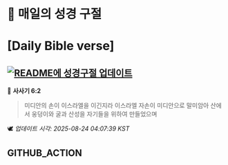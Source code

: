# 🙏 매일의 성경 구절
# [Daily Bible verse]
## [![README에 성경구절 업데이트](https://github.com/DONGSUKA/first_test/actions/workflows/update-readme-bible.yml/badge.svg)](https://github.com/DONGSUKA/first_test/actions/workflows/update-readme-bible.yml)
<!-- START_BIBLE_VERSE -->
📖 **사사기 6:2**
> 미디안의 손이 이스라엘을 이긴지라 이스라엘 자손이 미디안으로 말미암아 산에서 웅덩이와 굴과 산성을 자기들을 위하여 만들었으며

🕊️ _업데이트 시각: 2025-08-24 04:07:39 KST_
  <!-- END_BIBLE_VERSE -->
## GITHUB_ACTION
